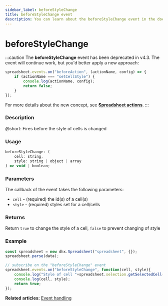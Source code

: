 ```yaml
---
sidebar_label: beforeStyleChange
title: beforeStyleChange event
description: You can learn about the beforeStyleChange event in the documentation of the DHTMLX JavaScript Spreadsheet library. Browse developer guides and API reference, try out code examples and live demos, and download a free 30-day evaluation version of DHTMLX Spreadsheet.
---
```


# beforeStyleChange

:::caution
The **beforeStyleChange** event has been deprecated in v4.3. The event will continue work, but you'd better apply a new approach:

~~~jsx
spreadsheet.events.on("beforeAction", (actionName, config) => {
    if (actionName === "setCellStyle") {
        console.log(actionName, config);
        return false;
    }
});
~~~

For more details about the new concept, see **[Spreadsheet actions](api/overview/actions_overview.md)**. 
:::

### Description

@short: Fires before the style of cells is changed

### Usage

~~~jsx
beforeStyleChange: (
    cell: string, 
    style: string | object | array 
) => void | boolean;
~~~

### Parameters

The callback of the event takes the following parameters:

- `cell` - (required) the id(s) of a cell(s)
- `style` - (required) styles set for a cell/cells

### Returns

Return `true` to change the style of a cell, `false` to prevent changing of style

### Example

~~~jsx {5-9}
const spreadsheet = new dhx.Spreadsheet("spreadsheet", {});
spreadsheet.parse(data);

// subscribe on the "beforeStyleChange" event
spreadsheet.events.on("beforeStyleChange", function(cell, style){
    console.log("Style of cell "+spreadsheet.selection.getSelectedCell()+" will change");
    console.log(cell, style);
    return true;
});
~~~

**Related articles:** [Event handling](handling_events.md)